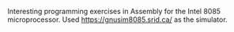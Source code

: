 Interesting programming exercises in Assembly for the Intel 8085 microprocessor. Used https://gnusim8085.srid.ca/ as the simulator.
